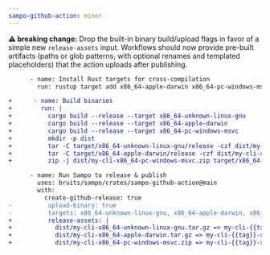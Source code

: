 ```yaml
---
sampo-github-action: minor
---
```


**⚠️ breaking change:** Drop the built-in binary build/upload flags in favor of a simple new `release-assets` input. Workflows should now provide pre-built artifacts (paths or glob patterns, with optional renames and templated placeholders) that the action uploads after publishing.

```diff
      - name: Install Rust targets for cross-compilation
        run: rustup target add x86_64-apple-darwin x86_64-pc-windows-msvc

+      - name: Build binaries
+        run: |
+          cargo build --release --target x86_64-unknown-linux-gnu
+          cargo build --release --target x86_64-apple-darwin
+          cargo build --release --target x86_64-pc-windows-msvc
+          mkdir -p dist
+          tar -C target/x86_64-unknown-linux-gnu/release -czf dist/my-cli-x86_64-unknown-linux-gnu.tar.gz my-cli
+          tar -C target/x86_64-apple-darwin/release -czf dist/my-cli-x86_64-apple-darwin.tar.gz my-cli
+          zip -j dist/my-cli-x86_64-pc-windows-msvc.zip target/x86_64-pc-windows-msvc/release/my-cli.exe

      - name: Run Sampo to release & publish
        uses: bruits/sampo/crates/sampo-github-action@main
        with:
          create-github-release: true
-          upload-binary: true
-          targets: x86_64-unknown-linux-gnu, x86_64-apple-darwin, x86_64-pc-windows-msvc
+          release-assets: |
+            dist/my-cli-x86_64-unknown-linux-gnu.tar.gz => my-cli-{{tag}}-x86_64-unknown-linux-gnu.tar.gz
+            dist/my-cli-x86_64-apple-darwin.tar.gz => my-cli-{{tag}}-x86_64-apple-darwin.tar.gz
+            dist/my-cli-x86_64-pc-windows-msvc.zip => my-cli-{{tag}}-x86_64-pc-windows-msvc.zip
```
